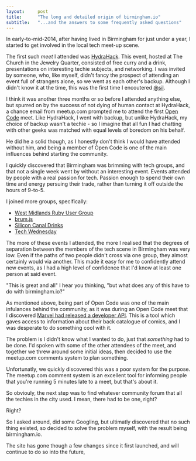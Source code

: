 ```yaml
---
layout:     post
title:      "The long and detailed origin of birmingham.io"
subtitle:   "...and the answers to some frequently asked questions"
---
```


In early-to-mid-2014, after having lived in Birmingham for just under a year, I started to get involved in the local tech meet-up scene.

The first such *meet* I attended was [HydraHack](http://hydrahack.co.uk/). This event, hosted at The Church in the Jewelry Quarter, consisted of free curry and a drink, presentations on interesting techie subjects, and networking. I was invited by someone, who, like myself, didn't fancy the prospect of attending an event full of strangers alone, so we went as each other's backup. Although I didn't know it at the time, this was the first time I encoutered [@sil](https://twitter.com/sil).

I think it was another three months or so before I attended anything else, but spurred on by the success of not dying of human contact at HydraHack, a chance email from meetup.com prompted me to attend the first [Open Code](http://www.meetup.com/Birmingham-Open-Code/) meet. Like HydraHack, I went with backup, but unlike HydraHack, my choice of backup wasn't a techie - so I imagine that all fun I had chatting with other geeks was matched with equal levels of boredom on his behalf.

He did he a solid though, as I honestly don't think I would have attended without him, and being a member of Open Code is one of the main influences behind starting the community.

I quickly discovered that Birmingham was brimming with tech groups, and that not a single week went by without an interesting event. Events attended by people with a real passion for tech. Passion enough to spend their own time and energy persuing their trade, rather than turning it off outside the hours of 9-to-5.

I joined more groups, specifically:

- [West Midlands Ruby User Group](http://www.meetup.com/West-Midlands-Ruby-User-Group-WMRUG/)
- [brum.js](https://plus.google.com/communities/101900854499046705651)
- [Silicon Canal Drinks](http://www.meetup.com/Brum-Tech-Drinks/)
- [Tech Wednesday](http://www.meetup.com/tech-wednesday/)

The more of these events I attended, the more I realised that the degrees of separation between the members of the tech scene in Birmingham was very low. Even if the paths of two people didn't cross via one group, they almost certainly would via another. This made it easy for me to confidently attend new events, as I had a high level of confidence that I'd know at least one person at said event.

"This is great and all" I hear you thinking, "but what does any of this have to do with birmingham.io?"

As mentioned above, being part of Open Code was one of the main infulances behind the community, as it was during an Open Code meet that I discovered [Marvel had released a developer API](http://developer.marvel.com/). This is a tool which gaves access to information about their back catalogue of comics, and I was desperate to do something cool with it.

The problem is I didn't know what I wanted to do, just that *something* had to be done. I'd spoken with some of the other attendees of the meet, and together we threw around some initial ideas, then decided to use the meetup.com comments system to plan something.

Unfortunatly, we quickly discovered this was a poor system for the purpose. The meetup.com comment system is an excellent tool for informing people that you're running 5 minutes late to a meet, but that's about it.

So obviouly, the next step was to find whatever community forum that all the techies in the city used. I mean, there had to be one, right?

Right?

So I asked around, did some Googling, but ultimatly discovered that no such thing existed, so decided to solve the problem myself, with the result being birmingham.io.

The site has gone though a few changes since it first launched, and will continue to do so into the future,
